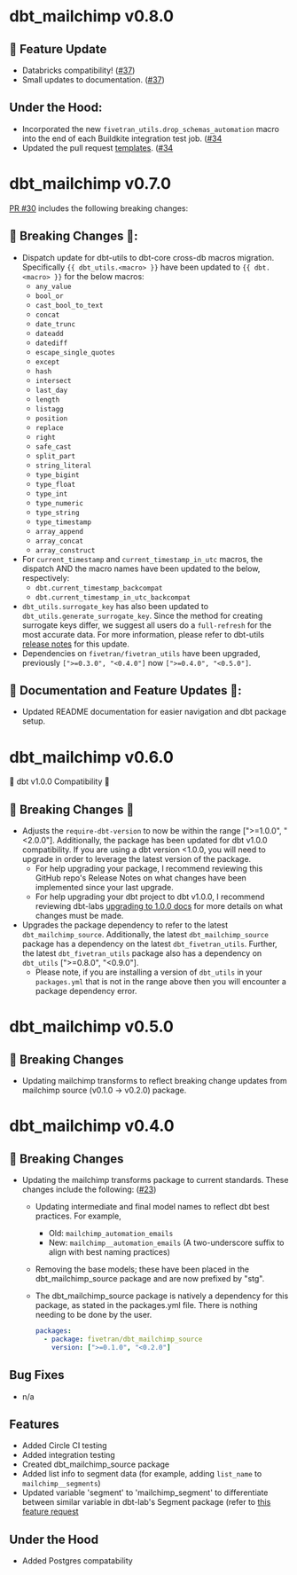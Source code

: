 # dbt_mailchimp v0.8.0
## 🎉 Feature Update
- Databricks compatibility! ([#37](https://github.com/fivetran/dbt_mailchimp/pull/37))
- Small updates to documentation. ([#37](https://github.com/fivetran/dbt_mailchimp/pull/37))

 ## Under the Hood:
- Incorporated the new `fivetran_utils.drop_schemas_automation` macro into the end of each Buildkite integration test job. ([#34](https://github.com/fivetran/dbt_mailchimp/pull/34)
- Updated the pull request [templates](/.github). ([#34](https://github.com/fivetran/dbt_mailchimp/pull/34)

# dbt_mailchimp v0.7.0
[PR #30](https://github.com/fivetran/dbt_mailchimp/pull/30) includes the following breaking changes:
## 🚨 Breaking Changes 🚨:
- Dispatch update for dbt-utils to dbt-core cross-db macros migration. Specifically `{{ dbt_utils.<macro> }}` have been updated to `{{ dbt.<macro> }}` for the below macros:
    - `any_value`
    - `bool_or`
    - `cast_bool_to_text`
    - `concat`
    - `date_trunc`
    - `dateadd`
    - `datediff`
    - `escape_single_quotes`
    - `except`
    - `hash`
    - `intersect`
    - `last_day`
    - `length`
    - `listagg`
    - `position`
    - `replace`
    - `right`
    - `safe_cast`
    - `split_part`
    - `string_literal`
    - `type_bigint`
    - `type_float`
    - `type_int`
    - `type_numeric`
    - `type_string`
    - `type_timestamp`
    - `array_append`
    - `array_concat`
    - `array_construct`
- For `current_timestamp` and `current_timestamp_in_utc` macros, the dispatch AND the macro names have been updated to the below, respectively:
    - `dbt.current_timestamp_backcompat`
    - `dbt.current_timestamp_in_utc_backcompat`
- `dbt_utils.surrogate_key` has also been updated to `dbt_utils.generate_surrogate_key`. Since the method for creating surrogate keys differ, we suggest all users do a `full-refresh` for the most accurate data. For more information, please refer to dbt-utils [release notes](https://github.com/dbt-labs/dbt-utils/releases) for this update.
- Dependencies on `fivetran/fivetran_utils` have been upgraded, previously `[">=0.3.0", "<0.4.0"]` now `[">=0.4.0", "<0.5.0"]`.
## 🎉 Documentation and Feature Updates 🎉:
- Updated README documentation for easier navigation and dbt package setup.

# dbt_mailchimp v0.6.0
🎉 dbt v1.0.0 Compatibility 🎉
## 🚨 Breaking Changes 🚨
- Adjusts the `require-dbt-version` to now be within the range [">=1.0.0", "<2.0.0"]. Additionally, the package has been updated for dbt v1.0.0 compatibility. If you are using a dbt version <1.0.0, you will need to upgrade in order to leverage the latest version of the package.
  - For help upgrading your package, I recommend reviewing this GitHub repo's Release Notes on what changes have been implemented since your last upgrade.
  - For help upgrading your dbt project to dbt v1.0.0, I recommend reviewing dbt-labs [upgrading to 1.0.0 docs](https://docs.getdbt.com/docs/guides/migration-guide/upgrading-to-1-0-0) for more details on what changes must be made.
- Upgrades the package dependency to refer to the latest `dbt_mailchimp_source`. Additionally, the latest `dbt_mailchimp_source` package has a dependency on the latest `dbt_fivetran_utils`. Further, the latest `dbt_fivetran_utils` package also has a dependency on `dbt_utils` [">=0.8.0", "<0.9.0"].
  - Please note, if you are installing a version of `dbt_utils` in your `packages.yml` that is not in the range above then you will encounter a package dependency error.


# dbt_mailchimp v0.5.0

## 🚨 Breaking Changes
- Updating mailchimp transforms to reflect breaking change updates from mailchimp source (v0.1.0 -> v0.2.0) package. 

# dbt_mailchimp v0.4.0

## 🚨 Breaking Changes
- Updating the mailchimp transforms package to current standards. These changes include the following: ([#23](https://github.com/fivetran/dbt_mailchimp/pull/23))
  - Updating intermediate and final model names to reflect dbt best practices. For example, 
    - Old: `mailchimp_automation_emails` 
    - New: `mailchimp__automation_emails` (A two-underscore suffix to align with best naming practices)

  - Removing the base models; these have been placed in the dbt_mailchimp_source package and are now prefixed by "stg". 
   - The dbt_mailchimp_source package is natively a dependency for this package, as stated in the packages.yml file. There is nothing needing to be done by the user.
        ```yaml
        packages:
          - package: fivetran/dbt_mailchimp_source 
            version: [">=0.1.0", "<0.2.0"]
        ```

## Bug Fixes
- n/a

## Features
- Added Circle CI testing
- Added integration testing
- Created dbt_mailchimp_source package
- Added list info to segment data (for example, adding `list_name` to `mailchimp__segments`) 
- Updated variable 'segment' to 'mailchimp_segment' to differentiate between similar variable in dbt-lab's Segment package (refer to [this feature request](https://github.com/fivetran/dbt_mailchimp/issues/20])

## Under the Hood
- Added Postgres compatability 

